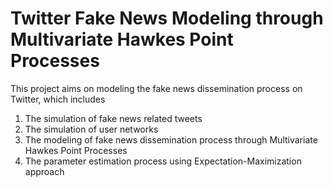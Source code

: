 # Twitter Fake News Modeling through Multivariate Hawkes Point Processes


This project aims on modeling the fake news dissemination process on Twitter, which includes
  1. The simulation of fake news related tweets
  2. The simulation of user networks
  3. The modeling of fake news dissemination process through Multivariate Hawkes Point Processes
  4. The parameter estimation process using Expectation-Maximization approach
